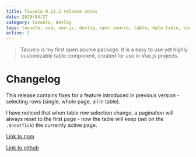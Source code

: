 ```yaml
---
title: Tavuelo 0.12.2 release notes
date: 2020/04/27
category: tavuelo, devlog
tags: tavuelo, vue, vue.js, devlog, open source, table, data table, component, javascript, js, programming, release notes, changelog
active: 2
---
```


> Tavuelo is my first open source package. It is a easy to use yet highly customizable table component, created for use in Vue.js projects.

# Changelog

This release contains fixes for a feature introduced in previous version - selecting rows (single, whole page, all in table).

I have noticed that when table row selection change, a pagination will always reset to the first page - now the table will keep (set on the `.$nextTick`) the currently active page.

[Link to npm](https://www.npmjs.com/package/tavuelo)

[Link to github](https://github.com/lukaszkups/tavuelo)
